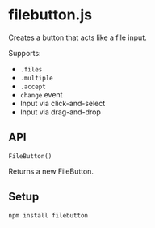 # filebutton.js

Creates a button that acts like a file input.

Supports:

- `.files`
- `.multiple`
- `.accept`
- `change` event
- Input via click-and-select
- Input via drag-and-drop

## API

`FileButton()`

Returns a new FileButton.

## Setup

`npm install filebutton`

